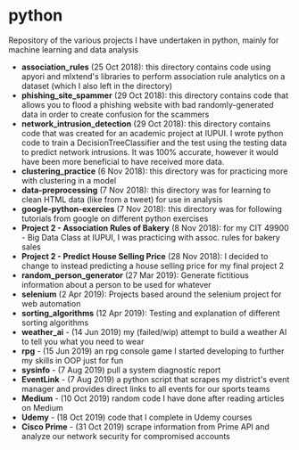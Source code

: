 # python
Repository of the various projects I have undertaken in python, mainly for machine learning and data analysis
- **association_rules** (25 Oct 2018): this directory contains code using apyori and mlxtend's libraries to perform association rule analytics on a dataset (which I also left in the directory)
- **phishing_site_spammer** (29 Oct 2018): this directory contains code that allows you to flood a phishing website with bad randomly-generated data in order to create confusion for the scammers
- **network_intrusion_detection** (29 Oct 2018): this directory contains code that was created for an academic project at IUPUI. I wrote python code to train a DecisionTreeClassifier and the test using the testing data to predict network intrusions. It was 100% accurate, however it would have been more beneficial to have received more data.
- **clustering_practice** (6 Nov 2018): this directory was for practicing more with clustering in a model
- **data-preprocessing** (7 Nov 2018): this directory was for learning to clean HTML data (like from a tweet) for use in analysis
- **google-python-exercies** (7 Nov 2018): this directory was for following tutorials from google on different python exercises
- **Project 2 - Association Rules of Bakery** (8 Nov 2018): for my CIT 49900 - Big Data Class at IUPUI, I was practicing with assoc. rules for bakery sales
- **Project 2 - Predict House Selling Price** (28 Nov 2018): I decided to change to instead predicting a house selling price for my final project 2
- **random_person_generator** (27 Mar 2019): Generate fictitious information about a person to be used for whatever
- **selenium** (2 Apr 2019): Projects based around the selenium project for web automation
- **sorting_algorithms** (12 Apr 2019): Testing and explanation of different sorting algorithms
- **weather_ai** - (14 Jun 2019) my (failed/wip) attempt to build a weather AI to tell you what you need to wear
- **rpg** - (15 Jun 2019) an rpg console game I started developing to further my skills in OOP just for fun
- **sysinfo** - (7 Aug 2019) pull a system diagnostic report
- **EventLink** - (7 Aug 2019) a python script that scrapes my district's event manager and provides direct links to all events for our sports teams
- **Medium** - (10 Oct 2019) random code I have done after reading articles on Medium
- **Udemy** - (18 Oct 2019) code that I complete in Udemy courses
- **Cisco Prime** - (31 Oct 2019) scrape information from Prime API and analyze our network security for compromised accounts